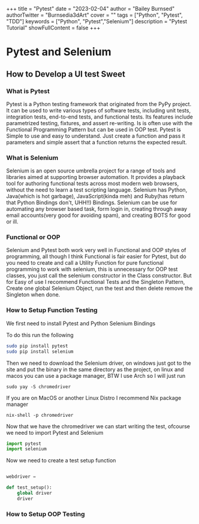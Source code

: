 +++
title = "Pytest"
date = "2023-02-04"
author = "Bailey Burnsed"
authorTwitter = "Burnsedia3dArt" 
cover = ""
tags = ["Python", "Pytest", "TDD"]
keywords = ["Python", "Pytest","Selenium"]
description = "Pytest Tutorial"
showFullContent = false
+++

# Pytest and Selenium
## How to Develop a UI test Sweet

### What is Pytest

Pytest is a Python testing framework that originated from the PyPy project. It can be used to write various types of software tests, including unit tests, integration tests, end-to-end tests, and functional tests. Its features include parametrized testing, fixtures, and assert re-writing. Is is often use with the Functional Programming Pattern but can be used in OOP test. Pytest is Simple to use and easy to understand. Just create a function and pass it parameters and simple assert that a function returns the expected result. 

### What is Selenium

Selenium is an open source umbrella project for a range of tools and libraries aimed at supporting browser automation. It provides a playback tool for authoring functional tests across most modern web browsers, without the need to learn a test scripting language. Selenium has Python, Java(which is hot garbage), JavaScript(kinda meh) and Ruby(has return that Python Bindings don't, UHH!!) Bindings. Selenium can be use for automating any browser based task, form login in, creating through away email accounts(very good for avoiding spam), and creating BOTS for good or ill.

### Functional or OOP

Selenium and Pytest both work very well in Functional and OOP styles of programming, all though I think Functional is fair easier for Pytest, but do you need to create and call a Utility Function for pure functional programming to work with selenium, this is unnecessary for OOP test classes, you just call the selenium constructor in the Class constructor. But for Easy of use I recommend Functional Tests and the Singleton Pattern, Create one global Selenium Object, run the test and then delete remove the Singleton when done. 

### How to Setup Function Testing
We first need to install Pytest and Python Selenium Bindings

To do this run the following 

```bash
sudo pip install pytest
sudo pip install selenium
```

Then we need to download the Selenium driver, on windows just got to the site and put the binary in the same directory as the project, on linux and macos you can use a package manager, BTW I use Arch so I will just run 

```
sudo yay -S chromedriver
```
If you are on MacOS or another Linux Distro I recommend Nix package manager

```
nix-shell -p chromedriver
```

Now that we have the chromedriver we can start writing the test, ofcourse we need to import Pytest and Selenium

```python
import pytest
import selenium
```

Now we need to create a test setup function

```python

webdriver = 

def test_setup():
    global driver 
    driver
```


### How to Setup OOP Testing
